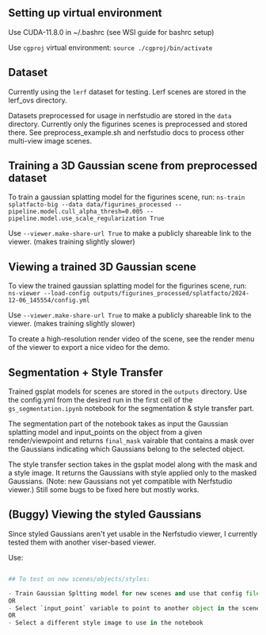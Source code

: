 ## Setting up virtual environment

Use CUDA-11.8.0 in ~/.bashrc (see WSI guide for bashrc setup)

Use `cgproj` virtual environment:
``` source ./cgproj/bin/activate ```

## Dataset

Currently using the `lerf` dataset for testing. Lerf scenes are stored in the lerf_ovs directory.

Datasets preprocessed for usage in nerfstudio are stored in the `data` directory. Currently only the figurines scenes is preprocessed and stored there. See preprocess_example.sh and nerfstudio docs to process other multi-view image scenes.

## Training a 3D Gaussian scene from preprocessed dataset

To train a gaussian splatting model for the figurines scene, run:
```ns-train splatfacto-big --data data/figurines_processed --pipeline.model.cull_alpha_thresh=0.005 --pipeline.model.use_scale_regularization True```

Use `--viewer.make-share-url True` to make a publicly shareable link to the viewer. (makes training slightly slower)

## Viewing a trained 3D Gaussian scene

To view the trained gaussian splatting model for the figurines scene, run:
```ns-viewer --load-config outputs/figurines_processed/splatfacto/2024-12-06_145554/config.yml```

Use `--viewer.make-share-url True` to make a publicly shareable link to the viewer. (makes training slightly slower)

To create a high-resolution render video of the scene, see the render menu of the viewer to export a nice video for the demo.

## Segmentation + Style Transfer

Trained gsplat models for scenes are stored in the `outputs` directory. Use the config.yml from the desired run in the first cell of the `gs_segmentation.ipynb` notebook for the segmentation & style transfer part.

The segmentation part of the notebook takes as input the Gaussian splatting model and input_points on the object from a given render/viewpoint and returns `final_mask` vairable that contains a mask over the Gaussians indicating which Gaussians belong to the selected object.

The style transfer section takes in the gsplat model along with the mask and a style image. It returns the Gaussians with style applied only to the masked Gaussians. (Note: new Gaussians not yet compatible with Nerfstudio viewer.) Still some bugs to be fixed here but mostly works.

## (Buggy) Viewing the styled Gaussians

Since styled Gaussians aren't yet usable in the Nerfstudio viewer, I currently tested them with another viser-based viewer.

Use:
```python simple_viewer.py --ckpt

## To test on new scenes/objects/styles:

- Train Gaussian Spltting model for new scenes and use that config file in the jupyter notebook
OR
- Select `input_point` variable to point to another object in the scene
OR
- Select a different style image to use in the notebook



